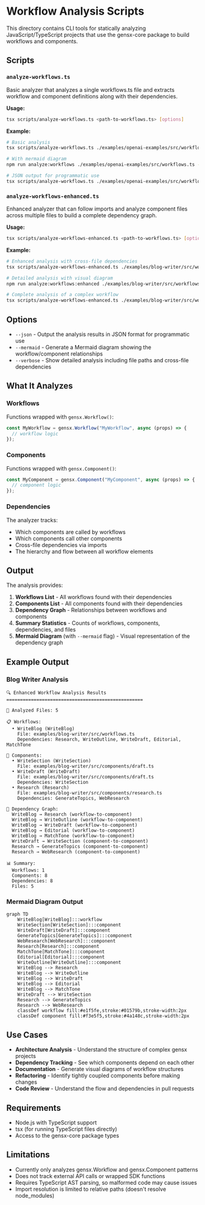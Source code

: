# Workflow Analysis Scripts

This directory contains CLI tools for statically analyzing JavaScript/TypeScript projects that use the gensx-core package to build workflows and components.

## Scripts

### `analyze-workflows.ts`
Basic analyzer that analyzes a single workflows.ts file and extracts workflow and component definitions along with their dependencies.

**Usage:**
```bash
tsx scripts/analyze-workflows.ts <path-to-workflows.ts> [options]
```

**Example:**
```bash
# Basic analysis
tsx scripts/analyze-workflows.ts ./examples/openai-examples/src/workflows.ts

# With mermaid diagram
npm run analyze:workflows ./examples/openai-examples/src/workflows.ts -- --mermaid

# JSON output for programmatic use
tsx scripts/analyze-workflows.ts ./examples/openai-examples/src/workflows.ts --json
```

### `analyze-workflows-enhanced.ts`
Enhanced analyzer that can follow imports and analyze component files across multiple files to build a complete dependency graph.

**Usage:**
```bash
tsx scripts/analyze-workflows-enhanced.ts <path-to-workflows.ts> [options]
```

**Example:**
```bash
# Enhanced analysis with cross-file dependencies
tsx scripts/analyze-workflows-enhanced.ts ./examples/blog-writer/src/workflows.ts

# Detailed analysis with visual diagram
npm run analyze:workflows:enhanced ./examples/blog-writer/src/workflows.ts -- --verbose --mermaid

# Complete analysis of a complex workflow
tsx scripts/analyze-workflows-enhanced.ts ./examples/blog-writer/src/workflows.ts --json
```

## Options

- `--json` - Output the analysis results in JSON format for programmatic use
- `--mermaid` - Generate a Mermaid diagram showing the workflow/component relationships
- `--verbose` - Show detailed analysis including file paths and cross-file dependencies

## What It Analyzes

### Workflows
Functions wrapped with `gensx.Workflow()`:
```typescript
const MyWorkflow = gensx.Workflow("MyWorkflow", async (props) => {
  // workflow logic
});
```

### Components  
Functions wrapped with `gensx.Component()`:
```typescript
const MyComponent = gensx.Component("MyComponent", async (props) => {
  // component logic
});
```

### Dependencies
The analyzer tracks:
- Which components are called by workflows
- Which components call other components
- Cross-file dependencies via imports
- The hierarchy and flow between all workflow elements

## Output

The analysis provides:

1. **Workflows List** - All workflows found with their dependencies
2. **Components List** - All components found with their dependencies  
3. **Dependency Graph** - Relationships between workflows and components
4. **Summary Statistics** - Counts of workflows, components, dependencies, and files
5. **Mermaid Diagram** (with `--mermaid` flag) - Visual representation of the dependency graph

## Example Output

### Blog Writer Analysis
```
🔍 Enhanced Workflow Analysis Results
==================================================

📁 Analyzed Files: 5

📋 Workflows:
  • WriteBlog (WriteBlog)
    File: examples/blog-writer/src/workflows.ts
    Dependencies: Research, WriteOutline, WriteDraft, Editorial, MatchTone

🔧 Components:
  • WriteSection (WriteSection)
    File: examples/blog-writer/src/components/draft.ts
  • WriteDraft (WriteDraft)
    File: examples/blog-writer/src/components/draft.ts
    Dependencies: WriteSection
  • Research (Research)
    File: examples/blog-writer/src/components/research.ts
    Dependencies: GenerateTopics, WebResearch

🔗 Dependency Graph:
  WriteBlog → Research (workflow-to-component)
  WriteBlog → WriteOutline (workflow-to-component)
  WriteBlog → WriteDraft (workflow-to-component)
  WriteBlog → Editorial (workflow-to-component)
  WriteBlog → MatchTone (workflow-to-component)
  WriteDraft → WriteSection (component-to-component)
  Research → GenerateTopics (component-to-component)
  Research → WebResearch (component-to-component)

📊 Summary:
  Workflows: 1
  Components: 8
  Dependencies: 8
  Files: 5
```

### Mermaid Diagram Output
```mermaid
graph TD
    WriteBlog[WriteBlog]:::workflow
    WriteSection[WriteSection]:::component
    WriteDraft[WriteDraft]:::component
    GenerateTopics[GenerateTopics]:::component
    WebResearch[WebResearch]:::component
    Research[Research]:::component
    MatchTone[MatchTone]:::component
    Editorial[Editorial]:::component
    WriteOutline[WriteOutline]:::component
    WriteBlog --> Research
    WriteBlog --> WriteOutline
    WriteBlog --> WriteDraft
    WriteBlog --> Editorial
    WriteBlog --> MatchTone
    WriteDraft --> WriteSection
    Research --> GenerateTopics
    Research --> WebResearch
    classDef workflow fill:#e1f5fe,stroke:#01579b,stroke-width:2px
    classDef component fill:#f3e5f5,stroke:#4a148c,stroke-width:2px
```

## Use Cases

- **Architecture Analysis** - Understand the structure of complex gensx projects
- **Dependency Tracking** - See which components depend on each other
- **Documentation** - Generate visual diagrams of workflow structures
- **Refactoring** - Identify tightly coupled components before making changes
- **Code Review** - Understand the flow and dependencies in pull requests

## Requirements

- Node.js with TypeScript support
- tsx (for running TypeScript files directly)
- Access to the gensx-core package types

## Limitations

- Currently only analyzes gensx.Workflow and gensx.Component patterns
- Does not track external API calls or wrapped SDK functions
- Requires TypeScript AST parsing, so malformed code may cause issues
- Import resolution is limited to relative paths (doesn't resolve node_modules)